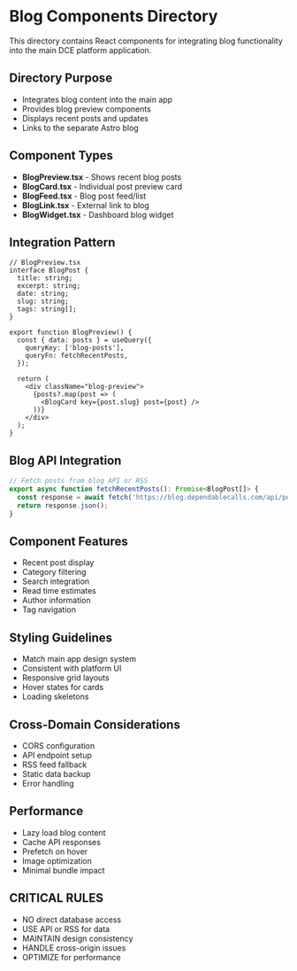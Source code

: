 # Blog Components Directory

This directory contains React components for integrating blog functionality into the main DCE platform application.

## Directory Purpose
- Integrates blog content into the main app
- Provides blog preview components
- Displays recent posts and updates
- Links to the separate Astro blog

## Component Types
- **BlogPreview.tsx** - Shows recent blog posts
- **BlogCard.tsx** - Individual post preview card
- **BlogFeed.tsx** - Blog post feed/list
- **BlogLink.tsx** - External link to blog
- **BlogWidget.tsx** - Dashboard blog widget

## Integration Pattern
```tsx
// BlogPreview.tsx
interface BlogPost {
  title: string;
  excerpt: string;
  date: string;
  slug: string;
  tags: string[];
}

export function BlogPreview() {
  const { data: posts } = useQuery({
    queryKey: ['blog-posts'],
    queryFn: fetchRecentPosts,
  });
  
  return (
    <div className="blog-preview">
      {posts?.map(post => (
        <BlogCard key={post.slug} post={post} />
      ))}
    </div>
  );
}
```

## Blog API Integration
```typescript
// Fetch posts from blog API or RSS
export async function fetchRecentPosts(): Promise<BlogPost[]> {
  const response = await fetch('https://blog.dependablecalls.com/api/posts');
  return response.json();
}
```

## Component Features
- Recent post display
- Category filtering
- Search integration
- Read time estimates
- Author information
- Tag navigation

## Styling Guidelines
- Match main app design system
- Consistent with platform UI
- Responsive grid layouts
- Hover states for cards
- Loading skeletons

## Cross-Domain Considerations
- CORS configuration
- API endpoint setup
- RSS feed fallback
- Static data backup
- Error handling

## Performance
- Lazy load blog content
- Cache API responses
- Prefetch on hover
- Image optimization
- Minimal bundle impact

## CRITICAL RULES
- NO direct database access
- USE API or RSS for data
- MAINTAIN design consistency
- HANDLE cross-origin issues
- OPTIMIZE for performance